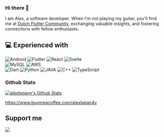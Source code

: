 ### Hi there 👋

I am Alex, a software developer. When I'm not playing my guitar, you'll find me at [Dutch Flutter Community](https://flutternl.org/), exchanging valuable insights, and fostering connections with fellow enthusiasts.

## 💻 Experienced with

![Android](https://img.shields.io/badge/Android-%2302569B.svg?style=for-the-badge&logo=Android&logoColor=white)
![Flutter](https://img.shields.io/badge/Flutter-%2302569B.svg?style=for-the-badge&logo=Flutter&logoColor=white)
![React](https://img.shields.io/badge/React-20232A?style=for-the-badge&logo=react&logoColor=61DAFB)
![Svelte](https://img.shields.io/badge/Svelte-4A4A55?style=for-the-badge&logo=svelte&logoColor=FF3E00)
<br>
![MySQL](https://img.shields.io/badge/MySQL-00000F?style=for-the-badge&logo=mysql&logoColor=white)
![AWS](https://img.shields.io/badge/Amazon_AWS-232F3E?style=for-the-badge&logo=amazon-aws&logoColor=white)
<br>
![Dart](https://img.shields.io/badge/dart-%230175C2.svg?style=for-the-badge&logo=dart&logoColor=white)
![Python](https://img.shields.io/badge/Python-%230175C2.svg?style=for-the-badge&logo=Python&logoColor=white)
![JAVA](https://img.shields.io/badge/Java-ED8B00?style=for-the-badge&logo=openjdk&logoColor=white)
![C++](https://img.shields.io/badge/C%2B%2B-00599C?style=for-the-badge&logo=c%2B%2B&logoColor=white)
![TypeScript](https://img.shields.io/badge/typescript-%23007ACC.svg?style=for-the-badge&logo=typescript&logoColor=white)


### Github Stats

[![alexbejann's Github Stats](https://github-readme-stats.vercel.app/api?username=alexbejann&count_private=true&theme=default&show_icons=true)](https://github.com/alexbejann)

https://www.buymeacoffee.com/alexbejan4v
## Support me

<div align="start">
    <a href="https://www.buymeacoffee.com/alexbejan4v" target="_blank" style="display: inline-block;">
        <img
            src="https://img.shields.io/badge/Donate-Buy%20Me%20A%20Coffee-orange.svg?style=flat-square&logo=buymeacoffee" 
            align="center"
        />
  </a></div>
